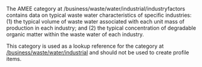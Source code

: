 The AMEE category at /business/waste/water/industrial/industryfactors
contains data on typical waste water characteristics of specific
industries: (1) the typical volume of waste water associated with each
unit mass of production in each industry; and (2) the typical
concentration of degradable organic matter within the waste water of
each industry.

This category is used as a lookup reference for the category at
[/business/waste/water/industrial](Industrial_waste_water) and should
not be used to create profile items.
